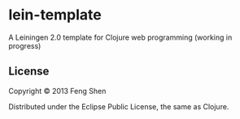 # lein-template

A Leiningen 2.0 template for Clojure web programming (working in progress)

## License

Copyright © 2013 Feng Shen

Distributed under the Eclipse Public License, the same as Clojure.
